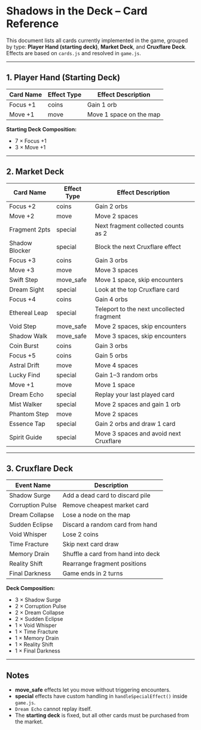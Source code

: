 # Shadows in the Deck – Card Reference

This document lists all cards currently implemented in the game, grouped by type: **Player Hand (starting deck)**, **Market Deck**, and **Cruxflare Deck**.  
Effects are based on `cards.js` and resolved in `game.js`.

---

## 1. Player Hand (Starting Deck)

| Card Name  | Effect Type | Effect Description |
|------------|-------------|--------------------|
| Focus +1   | coins       | Gain 1 orb |
| Move +1    | move        | Move 1 space on the map |

**Starting Deck Composition:**
- 7 × Focus +1
- 3 × Move +1

---

## 2. Market Deck

| Card Name       | Effect Type   | Effect Description |
|-----------------|--------------|--------------------|
| Focus +2        | coins        | Gain 2 orbs |
| Move +2         | move         | Move 2 spaces |
| Fragment 2pts   | special      | Next fragment collected counts as 2 |
| Shadow Blocker  | special      | Block the next Cruxflare effect |
| Focus +3        | coins        | Gain 3 orbs |
| Move +3         | move         | Move 3 spaces |
| Swift Step      | move_safe    | Move 1 space, skip encounters |
| Dream Sight     | special      | Look at the top Cruxflare card |
| Focus +4        | coins        | Gain 4 orbs |
| Ethereal Leap   | special      | Teleport to the next uncollected fragment |
| Void Step       | move_safe    | Move 2 spaces, skip encounters |
| Shadow Walk     | move_safe    | Move 3 spaces, skip encounters |
| Coin Burst      | coins        | Gain 3 orbs |
| Focus +5        | coins        | Gain 5 orbs |
| Astral Drift    | move         | Move 4 spaces |
| Lucky Find      | special      | Gain 1–3 random orbs |
| Move +1         | move         | Move 1 space |
| Dream Echo      | special      | Replay your last played card |
| Mist Walker     | special      | Move 2 spaces and gain 1 orb |
| Phantom Step    | move         | Move 2 spaces |
| Essence Tap     | special      | Gain 2 orbs and draw 1 card |
| Spirit Guide    | special      | Move 3 spaces and avoid next Cruxflare |

---

## 3. Cruxflare Deck

| Event Name          | Description |
|---------------------|-------------|
| Shadow Surge        | Add a dead card to discard pile |
| Corruption Pulse    | Remove cheapest market card |
| Dream Collapse      | Lose a node on the map |
| Sudden Eclipse      | Discard a random card from hand |
| Void Whisper        | Lose 2 coins |
| Time Fracture       | Skip next card draw |
| Memory Drain        | Shuffle a card from hand into deck |
| Reality Shift       | Rearrange fragment positions |
| Final Darkness      | Game ends in 2 turns |

**Deck Composition:**  
- 3 × Shadow Surge  
- 2 × Corruption Pulse  
- 2 × Dream Collapse  
- 2 × Sudden Eclipse  
- 1 × Void Whisper  
- 1 × Time Fracture  
- 1 × Memory Drain  
- 1 × Reality Shift  
- 1 × Final Darkness  

---

## Notes
- **move_safe** effects let you move without triggering encounters.
- **special** effects have custom handling in `handleSpecialEffect()` inside `game.js`.
- `Dream Echo` cannot replay itself.
- The **starting deck** is fixed, but all other cards must be purchased from the market.

